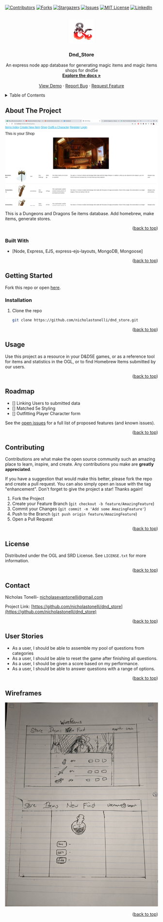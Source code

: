 <div id="top"></div>

[![Contributors][contributors-shield]][contributors-url]
[![Forks][forks-shield]][forks-url]
[![Stargazers][stars-shield]][stars-url]
[![Issues][issues-shield]][issues-url]
[![MIT License][license-shield]][license-url]
[![LinkedIn][linkedin-shield]][linkedin-url]



<!-- PROJECT LOGO -->
<br />
<div align="center">
  <a href="https://github.com/nicholastonelli/dnd_store">
    <img src="public/images/sand1.png" alt="Logo" width="80" height="80">
  </a>

<h3 align="center">Dnd_Store</h3>

  <p align="center">
   An express node app database for generating magic items and magic items shops for dnd5e
    <br />
    <a href="https://github.com/nicholastonelli/dnd_store"><strong>Explore the docs »</strong></a>
    <br />
    <br />
    <a href="https://github.com/nicholastonelli/dnd_store">View Demo</a>
    ·
    <a href="https://github.com/nicholastonelli/dnd_store/issues">Report Bug</a>
    ·
    <a href="https://github.com/nicholastonelli/dnd_store/issues">Request Feature</a>
  </p>
</div>



<!-- TABLE OF CONTENTS -->
<details>
  <summary>Table of Contents</summary>
  <ol>
    <li>
      <a href="#about-the-project">About The Project</a>
      <ul>
        <li><a href="#built-with">Built With</a></li>
      </ul>
    </li>
    <li>
      <a href="#getting-started">Getting Started</a>
      <ul>
        <li><a href="#prerequisites">Prerequisites</a></li>
        <li><a href="#installation">Installation</a></li>
      </ul>
    </li>
    <li><a href="#usage">Usage</a></li>
    <li><a href="#roadmap">Roadmap</a></li>
    <li><a href="#contributing">Contributing</a></li>
    <li><a href="#license">License</a></li>
    <li><a href="#contact">Contact</a></li>
    <li><a href="#userstories">User Stories</a></li>
  </ol>
</details>



<!-- ABOUT THE PROJECT -->
## About The Project

[![Product Name Screen Shot][product-screenshot]](https://example.com)

This is a Dungeons and Dragons 5e items database. Add homebrew, make items, generate stores.

<p align="right">(<a href="#top">back to top</a>)</p>


### Built With

* [Node, Express, EJS, express-ejs-layouts, MongoDB, Mongoose]

<p align="right">(<a href="#top">back to top</a>)</p>



<!-- GETTING STARTED -->
## Getting Started

Fork this repo or open <a href='https://nicholastonelli.github.io/dnd_store/'>here</a>.


### Installation


1. Clone the repo
   ```sh
   git clone https://github.com/nicholastonelli/dnd_store.git
   ```

<p align="right">(<a href="#top">back to top</a>)</p>



<!-- USAGE EXAMPLES -->
## Usage

Use this project as a resource in your D&D5E games, or as a reference tool for items and statistics in the OGL, or to find Homebrew Items submitted by our users.


<p align="right">(<a href="#top">back to top</a>)</p>



<!-- ROADMAP -->
## Roadmap

- [] Linking Users to submitted data
- [] Matched 5e Styling
- [] Outfitting Player Character form

See the [open issues](https://github.com/nicholastonelli/dnd_store/issues) for a full list of proposed features (and known issues).

<p align="right">(<a href="#top">back to top</a>)</p>



<!-- CONTRIBUTING -->
## Contributing

Contributions are what make the open source community such an amazing place to learn, inspire, and create. Any contributions you make are **greatly appreciated**.

If you have a suggestion that would make this better, please fork the repo and create a pull request. You can also simply open an issue with the tag "enhancement".
Don't forget to give the project a star! Thanks again!

1. Fork the Project
2. Create your Feature Branch (`git checkout -b feature/AmazingFeature`)
3. Commit your Changes (`git commit -m 'Add some AmazingFeature'`)
4. Push to the Branch (`git push origin feature/AmazingFeature`)
5. Open a Pull Request

<p align="right">(<a href="#top">back to top</a>)</p>



<!-- LICENSE -->
## License

Distributed under the OGL and SRD License. See `LICENSE.txt` for more information.

<p align="right">(<a href="#top">back to top</a>)</p>



<!-- CONTACT -->
## Contact

Nicholas Tonelli- nicholasevantonelli@gmail.com

Project Link: [https://github.com/nicholastonelli/dnd_store](https://github.com/nicholastonelli/dnd_store)

<p align="right">(<a href="#top">back to top</a>)</p>

<!-- USER STORIES -->
## User Stories

* As a user, I should be able to assemble my pool of questions from categories
* As a user, I should be able to reset the game after finishing all questions.
* As a user, I should be given a score based on my performance.
* As a user, I should be able to answer questions with a range of options. 

<p align="right">(<a href="#top">back to top</a>)</p>

<!-- WIREFRAMES -->
## Wireframes

<img src="public/images/wireframes.jpeg" alt="wireframes">

<p align="right">(<a href="#top">back to top</a>)</p>


<!-- MARKDOWN LINKS & IMAGES -->
<!-- https://www.markdownguide.org/basic-syntax/#reference-style-links -->
[contributors-shield]: https://img.shields.io/github/contributors/nicholastonelli/dnd_store.svg?style=for-the-badge
[contributors-url]: https://github.com/nicholastonelli/dnd_store/graphs/contributors
[forks-shield]: https://img.shields.io/github/forks/nicholastonelli/dnd_store.svg?style=for-the-badge
[forks-url]: https://github.com/nicholastonelli/dnd_store/network/members
[stars-shield]: https://img.shields.io/github/stars/nicholastonelli/dnd_store.svg?style=for-the-badge
[stars-url]: https://github.com/nicholastonelli/dnd_store/stargazers
[issues-shield]: https://img.shields.io/github/issues/nicholastonelli/dnd_store.svg?style=for-the-badge
[issues-url]: https://github.com/gnicholastonelli/dnd_store/issues
[license-shield]: https://img.shields.io/github/license/nicholastonelli/dnd_store.svg?style=for-the-badge
[license-url]: https://github.com/nicholastonelli/dnd_store/blob/master/LICENSE.txt
[linkedin-shield]: https://img.shields.io/badge/-LinkedIn-black.svg?style=for-the-badge&logo=linkedin&colorB=555
[linkedin-url]: https://linkedin.com/in/nicholas-tonelli-9b9000226/
[product-screenshot]: public/images/screenshot.png

